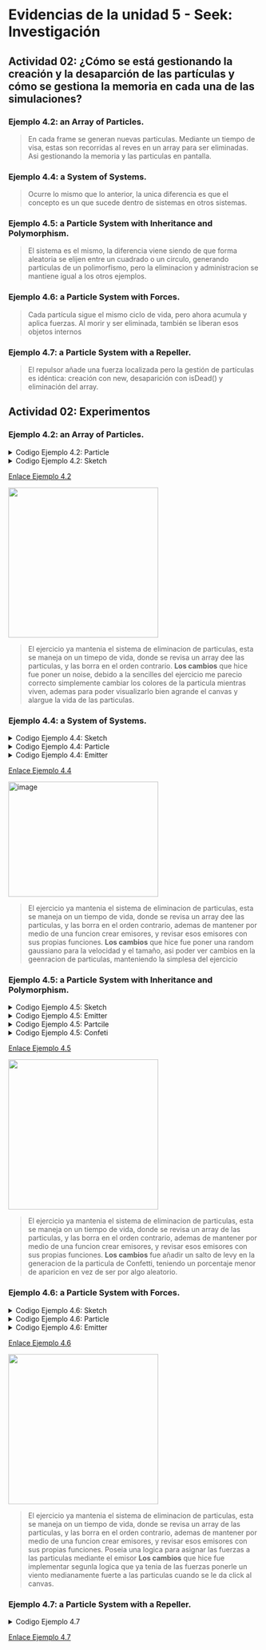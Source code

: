 # Evidencias de la unidad 5 - Seek: Investigación
## Actividad 02: ¿Cómo se está gestionando la creación y la desaparción de las partículas y cómo se gestiona la memoria en cada una de las simulaciones?

### Ejemplo 4.2: an Array of Particles.
> En cada frame se generan nuevas particulas. Mediante un tiempo de visa, estas son recorridas al reves en un array para ser eliminadas. Asi gestionando la memoria y las particulas en pantalla.
>

### Ejemplo 4.4: a System of Systems.
> Ocurre lo mismo que lo anterior, la unica diferencia es que el concepto es un que sucede dentro de sistemas en otros sistemas.
>

### Ejemplo 4.5: a Particle System with Inheritance and Polymorphism.
> El sistema es el mismo, la diferencia viene siendo de que forma aleatoria se elijen entre un cuadrado o un circulo, generando particulas de un polimorfismo, pero la eliminacion y administracion se mantiene igual a los otros ejemplos.
>

### Ejemplo 4.6: a Particle System with Forces.
> Cada partícula sigue el mismo ciclo de vida, pero ahora acumula y aplica fuerzas. Al morir y ser eliminada, también se liberan esos objetos internos
>

### Ejemplo 4.7: a Particle System with a Repeller.
> El repulsor añade una fuerza localizada pero la gestión de partículas es idéntica: creación con new, desaparición con isDead() y eliminación del array.
>

## Actividad 02: Experimentos
### Ejemplo 4.2: an Array of Particles.
<details>
  <summary>Codigo Ejemplo 4.2: Particle</summary>
  
```js
class Particle {
  constructor(x, y) {
    this.position = createVector(x, y);
    this.acceleration = createVector(0, 0);
    this.velocity = createVector(random(-1, 1), random(-1, 0));
    this.lifespan = 400.0;

    this.noiseOffset = random(10); 
  }

  run() {
    let gravity = createVector(0, 0.05);
    this.applyForce(gravity);
    this.update();
    this.show();
  }

  applyForce(force) {
    this.acceleration.add(force);
  }

  update() {
    this.velocity.add(this.acceleration);
    this.position.add(this.velocity);
    this.lifespan -= 2;
    this.acceleration.mult(0);
  }

  show() {
    colorMode(HSB, 255); 
    stroke(0, this.lifespan);
    strokeWeight(2);
    
    let n = noise(this.noiseOffset + (255 - this.lifespan) * 0.02);
    let hue = map(n, 0, 1, 0, 255);

    fill(hue, 200, 255, this.lifespan);
    circle(this.position.x, this.position.y, 8);

    colorMode(RGB, 255); 
  }

  isDead() {
    return this.lifespan < 0.0;
  }
}
```
</details>

<details>
  <summary>Codigo Ejemplo 4.2: Sketch</summary>
  
```js
// The Nature of Code
// Daniel Shiffman
// http://natureofcode.com

let particles = [];

function setup() {
  createCanvas(700, 900);
}

function draw() {
  background(255);
  particles.push(new Particle(width / 2, 20));

  // Looping through backwards to delete
  for (let i = particles.length - 1; i >= 0; i--) {
    let particle = particles[i];
    particle.run();
    if (particle.isDead()) {
      //remove the particle
      particles.splice(i, 1);
    }
  }
}
```
</details>


[Enlace Ejemplo 4.2](https://editor.p5js.org/danipipe344/full/ToGpPGcIy)

<img width="300" src="https://github.com/user-attachments/assets/15630ac2-19b9-4e8b-a7f7-5c9f46465e9f" />

> El ejercicio ya mantenia el sistema de eliminacion de particulas, esta se maneja on un timepo de vida, donde se revisa un array dee las particulas, y las borra en el orden contrario. **Los cambios** que hice fue poner un noise, debido a la sencilles del ejercicio me parecio correcto simplemente cambiar los colores de la particula mientras viven, ademas para poder visualizarlo bien agrande el canvas y alargue la vida de las particulas.
>


### Ejemplo 4.4: a System of Systems.

<details>
  <summary>Codigo Ejemplo 4.4: Sketch</summary>
  
```js
// The Nature of Code
// Daniel Shiffman
// http://natureofcode.com

// Particles are generated each cycle through draw(),
// fall with gravity and fade out over time
// A ParticleSystem object manages a variable size
// list of particles.

// an array of ParticleSystems
let emitters = [];

function setup() {
  createCanvas(640, 240);
  let text = createP("click to add particle systems");
}

function draw() {
  background(255);
  for (let emitter of emitters) {
    emitter.run();
    emitter.addParticle();
  }
}

function mousePressed() {
  emitters.push(new Emitter(mouseX, mouseY));
}
```
</details>

<details>
  <summary>Codigo Ejemplo 4.4: Particle</summary>
  
```js
// The Nature of Code
// Daniel Shiffman
// http://natureofcode.com

// Simple Particle System

// A simple Particle class

class Particle {
  constructor(x, y) {
    this.position = createVector(x, y);
    this.acceleration = createVector(0, 0);
    
    let vx = randomGaussian(0, 1); 
    let vy = randomGaussian(-1, 0.5);
    
    this.velocity = createVector(vx, vy);
    
    this.lifespan = 255.0;
    this.size = constrain(randomGaussian(8, 2), 4, 12);
  }

  run() {
    let gravity = createVector(0, 0.05);
    this.applyForce(gravity);
    this.update();
    this.show();
  }

  applyForce(force) {
    this.acceleration.add(force);
  }

  // Method to update position
  update() {
    this.velocity.add(this.acceleration);
    this.position.add(this.velocity);
    this.lifespan -= 2;
    this.acceleration.mult(0);
  }

  // Method to display
  show() {
    stroke(0, this.lifespan);
    strokeWeight(2);
    fill(127, this.lifespan);
    circle(this.position.x, this.position.y, this.size);
  }

  // Is the particle still useful?
  isDead() {
    return this.lifespan < 0.0;
  }
}

```
</details>

<details>
  <summary>Codigo Ejemplo 4.4: Emitter</summary>
  
```js
// The Nature of Code
// Daniel Shiffman
// http://natureofcode.com

class Emitter {
  constructor(x, y) {
    this.origin = createVector(x, y);
    this.particles = [];
  }

  addParticle() {
    this.particles.push(new Particle(this.origin.x, this.origin.y));
  }

  run() {
    // Looping through backwards to delete
    for (let i = this.particles.length - 1; i >= 0; i--) {
      this.particles[i].run();
      if (this.particles[i].isDead()) {
        // Remove the particle
        this.particles.splice(i, 1);
      }
    }

    // Run every particle
    // ES6 for..of loop
    // https://developer.mozilla.org/en-US/docs/Web/JavaScript/Reference/Statements/for...of
    // https://www.youtube.com/watch?v=Y8sMnRQYr3c
    // for (let particle of this.particles) {
    //   particle.run();
    // }

    // Filter removes any elements of the array that do not pass the test
    // I am also using ES6 arrow snytax
    // https://developer.mozilla.org/en-US/docs/Web/JavaScript/Reference/Functions/Arrow_functions
    // https://www.youtube.com/watch?v=mrYMzpbFz18
    // this.particles = this.particles.filter(particle => !particle.isDead());

    // Without ES6 arrow code would look like:
    // this.particles = this.particles.filter(function(particle) {
    //   return !particle.isDead();
    // });
  }
}

```
</details>

[Enlace Ejemplo 4.4](https://editor.p5js.org/danipipe344/full/PWvI6aHJl)

<img width="300" height="230" alt="image" src="https://github.com/user-attachments/assets/4297a61f-d75d-46ca-850c-630776878259" />

> El ejercicio ya mantenia el sistema de eliminacion de particulas, esta se maneja on un tiempo de vida, donde se revisa un array dee las particulas, y las borra en el orden contrario, ademas de mantener por medio de una funcion crear emisores, y revisar esos emisores con sus propias funciones. **Los cambios** que hice fue poner una random gaussiano para la velocidad y el tamaño, asi poder ver cambios en la geenracion de particulas, manteniendo la simplesa del ejercicio
>

### Ejemplo 4.5: a Particle System with Inheritance and Polymorphism.

<details>
  <summary>Codigo Ejemplo 4.5: Sketch</summary>
  
```js
// The Nature of Code
// Daniel Shiffman
// http://natureofcode.com

// Particles are generated each cycle through draw(),
// fall with gravity and fade out over time
// A ParticleSystem object manages a variable size
// list of particles.


let emitter;

function setup() {
  createCanvas(640, 240);
  emitter = new Emitter(width / 2, 20);
}

function draw() {
  background(255);
  emitter.addParticle();
  emitter.run();
}
```
</details>
<details>
  <summary>Codigo Ejemplo 4.5: Emitter</summary>
  
```js
// The Nature of Code
// Daniel Shiffman
// http://natureofcode.com

class Emitter {
  constructor(x, y) {
    this.origin = createVector(x, y);
    this.particles = [];
  }

 
levy(min = 0.01, max = 1) {
    let beta = 1.5; 
    let r = random(min, max);
    return pow(1 / r, 1 / beta);
  }

  addParticle() {
   
    let step = this.levy();
    let chance = random(1);

    let probConfetti = 0.1 + 0.02 * step; // base = 10%
   if (chance < probConfetti) {
  this.particles.push(new Confetti(this.origin.x, this.origin.y));
  } else {
  this.particles.push(new Particle(this.origin.x, this.origin.y));
  }
  }


  run() {
    for (let i = this.particles.length - 1; i >= 0; i--) {
      let p = this.particles[i];
      p.run();
      if (p.isDead()) {
        this.particles.splice(i, 1);
      }
    }
  }
}
```
</details>

<details>
  <summary>Codigo Ejemplo 4.5: Partcile</summary>
  
```js
// The Nature of Code
// Daniel Shiffman
// http://natureofcode.com

// Simple Particle System

// A simple Particle class

class Particle {
  constructor(x, y) {
    this.position = createVector(x, y);
    this.acceleration = createVector(0, 0);
    this.velocity = createVector(random(-1, 1), random(-1, 0));
    this.lifespan = 255.0;
  }

  run() {
    let gravity = createVector(0, 0.05);
    this.applyForce(gravity);
    this.update();
    this.show();
  }

  applyForce(force) {
    this.acceleration.add(force);
  }

  // Method to update position
  update() {
    this.velocity.add(this.acceleration);
    this.position.add(this.velocity);
    this.lifespan -= 2;
    this.acceleration.mult(0);
  }

  // Method to display
  show() {
    stroke(0, this.lifespan);
    strokeWeight(2);
    fill(127, this.lifespan);
    circle(this.position.x, this.position.y, 8);
  }

  isDead() {
    return this.lifespan < 0.0;
  }
}
```
</details>

<details>
  <summary>Codigo Ejemplo 4.5: Confeti</summary>
  
```js
// The Nature of Code
// Daniel Shiffman
// http://natureofcode.com

// Child class constructor
class Confetti extends Particle {
  // Override the show method
  show() {
    let angle = map(this.position.x, 0, width, 0, TWO_PI * 2);

    rectMode(CENTER);
    fill(127, this.lifespan);
    stroke(0, this.lifespan);
    strokeWeight(2);
    push();
    translate(this.position.x, this.position.y);
    rotate(angle);
    square(0, 0, 12);
    pop();
  }
}
```
</details>

[Enlace Ejemplo 4.5](https://editor.p5js.org/danipipe344/full/yhVpWwkrA)

<img width="300" src="https://github.com/user-attachments/assets/3a35a136-a1f7-4fb1-83eb-814a4d649460" />

> El ejercicio ya mantenia el sistema de eliminacion de particulas, esta se maneja on un tiempo de vida, donde se revisa un array de las particulas, y las borra en el orden contrario, ademas de mantener por medio de una funcion crear emisores, y revisar esos emisores con sus propias funciones. **Los cambios** fue añadir un salto de levy en la generacion de la particula de Confetti, teniendo un porcentaje menor de aparicion en vez de ser por algo aleatorio.
>

### Ejemplo 4.6: a Particle System with Forces.

<details>
  <summary>Codigo Ejemplo 4.6: Sketch</summary>
  
```js
let emitter;

function setup() {
  createCanvas(1280, 480);
  emitter = new Emitter(width / 4, 50);
}

function draw() {
  background(255, 30);
 let gravity = createVector(0, 0.1);
  
  emitter.addParticle();
  emitter.applyForce(gravity);

  
  if (mouseIsPressed) {
    let wind = createVector(0.2, 0); 
    emitter.applyForce(wind);
  }

  emitter.run();
}
```
</details>

<details>
  <summary>Codigo Ejemplo 4.6: Particle</summary>
  
```js
// The Nature of Code
// Daniel Shiffman
// http://natureofcode.com

// Simple Particle System

// A simple Particle class

class Particle {
  constructor(x, y) {
    this.position = createVector(x, y);
    this.acceleration = createVector(0, 0.0);
    this.velocity = createVector(random(-1, 1), random(-2, 0));
    this.lifespan = 255.0;
    this.mass = 1; // Let's do something better here!
  }

  run() {
    this.update();
    this.show();
  }

  applyForce(force) {
    let f = force.copy();
    f.div(this.mass);
    this.acceleration.add(f);
  }

  // Method to update position
  update() {
    this.velocity.add(this.acceleration);
    this.position.add(this.velocity);
    this.acceleration.mult(0);
    this.lifespan -= 2.0;
  
    
  }

  // Method to display
  show() {
    stroke(0, this.lifespan);
    strokeWeight(2);
    fill(127, this.lifespan);
    circle(this.position.x, this.position.y, 8);
  }

  // Is the particle still useful?
  isDead() {
    return this.lifespan < 0.0;
  }
}
```
</details>

<details>
  <summary>Codigo Ejemplo 4.6: Emitter</summary>
  
```js
// The Nature of Code
// Daniel Shiffman
// http://natureofcode.com

class Emitter {

  constructor(x, y) {
    this.origin = createVector(x, y);
    this.particles = [];
  }

  addParticle() {
    this.particles.push(new Particle(this.origin.x, this.origin.y));
  }

  applyForce(force) {
    //{!3} Using a for of loop to apply the force to all particles
    for (let particle of this.particles) {
      particle.applyForce(force);
    }
  }
   

  run() {
    //{!7} Can’t use the enhanced loop because checking for particles to delete.
    for (let i = this.particles.length - 1; i >= 0; i--) {
      const particle = this.particles[i];
      particle.run();
      if (particle.isDead()) {
        this.particles.splice(i, 1);
      }
    }
  }
  
   
}
```
</details>

[Enlace Ejemplo 4.6](https://editor.p5js.org/danipipe344/full/QbzbcmbEv)

<img width="300" src="https://github.com/user-attachments/assets/0ffbb4d6-a43c-4b68-a871-dd80e3dcb2e7" />

> El ejercicio ya mantenia el sistema de eliminacion de particulas, esta se maneja on un tiempo de vida, donde se revisa un array de las particulas, y las borra en el orden contrario, ademas de mantener por medio de una funcion crear emisores, y revisar esos emisores con sus propias funciones. Poseia una logica para asignar las fuerzas a las particulas mediante el emisor **Los cambios** que hice fue implementar segunla logica que ya tenia de las fuerzas ponerle un viento medianamente fuerte a las particulas cuando se le da click al canvas.
>

### Ejemplo 4.7: a Particle System with a Repeller.

<details>
  <summary>Codigo Ejemplo 4.7</summary>
  
```js
```
</details>

[Enlace Ejemplo 4.7](https://chatgpt.com/c/68cb4dfd-4c20-8323-9e93-d28596440a84)





